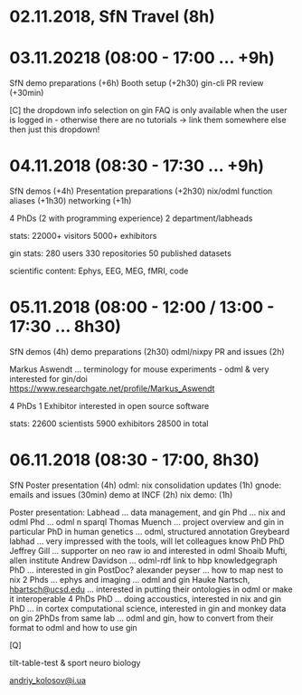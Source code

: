 # 02.11.2018, SfN Travel (8h)

# 03.11.20218 (08:00 - 17:00 ... +9h)

SfN demo preparations (+6h)
Booth setup (+2h30)
gin-cli PR review (+30min)

[C] the dropdown info selection on gin FAQ is only available when the user is logged in - 
otherwise there are no tutorials -> link them somewhere else then just this dropdown!

# 04.11.2018 (08:30 - 17:30 ... +9h)

SfN demos (+4h)
Presentation preparations (+2h30)
nix/odml function aliases (+1h30)
networking (+1h)

4 PhDs (2 with programming experience)
2 department/labheads


stats:
22000+ visitors
5000+ exhibitors


gin stats:
280 users
330 repositories
50 published datasets

scientific content:
Ephys, EEG, MEG, fMRI, code


# 05.11.2018 (08:00 - 12:00 / 13:00 - 17:30 ... 8h30)

SfN demos (4h)
demo preparations (2h30)
odml/nixpy PR and issues (2h)

Markus Aswendt ... terminology for mouse experiments - odml & very interested for gin/doi
https://www.researchgate.net/profile/Markus_Aswendt


4 PhDs
1 Exhibitor interested in open source software

stats:
22600 scientists
5900 exhibitors
28500 in total


# 06.11.2018 (08:30 - 17:00, 8h30)

SfN Poster presentation (4h)
odml: nix consolidation updates (1h)
gnode: emails and issues (30min)
demo at INCF (2h)
nix demo: (1h)

Poster presentation:
Labhead ... data management, and gin
Phd ... nix and odml
Phd ... odml n sparql
Thomas Muench ... project overview and gin in particular
PhD in human genetics ... odml, structured annotation
Greybeard labhad ... very impressed with the tools, will let colleagues know
PhD
PhD Jeffrey Gill ... supporter on neo raw io and interested in odml
Shoaib Mufti, allen institute
Andrew Davidson ... odml-rdf link to hbp knowledgegraph
PhD ... interested in gin
PostDoc? alexander peyser ... how to map nest to nix
2 Phds ... ephys and imaging ... odml and gin
Hauke Nartsch, hbartsch@ucsd.edu ... interested in putting their ontologies in odml or make it interoperable
4 PhDs
PhD ... doing accoustics, interested in nix and gin
PhD ... in cortex computational science, interested in gin and monkey data on gin
2PhDs from same lab ... odml and gin, how to convert from their format to odml and how to use gin


[Q]

tilt-table-test & sport neuro biology

andriy_kolosov@i.ua

